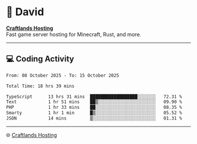 # 👋 David

**[Craftlands Hosting](https://craftlands.host)**  
Fast game server hosting for Minecraft, Rust, and more.

---

## 💻 Coding Activity

<!--START_SECTION:waka-->

```txt
From: 08 October 2025 - To: 15 October 2025

Total Time: 18 hrs 39 mins

TypeScript      13 hrs 31 mins  ██████████████████░░░░░░░   72.31 %
Text            1 hr 51 mins    ██▒░░░░░░░░░░░░░░░░░░░░░░   09.90 %
PHP             1 hr 33 mins    ██░░░░░░░░░░░░░░░░░░░░░░░   08.35 %
Smarty          1 hr 1 min      █▒░░░░░░░░░░░░░░░░░░░░░░░   05.52 %
JSON            14 mins         ▒░░░░░░░░░░░░░░░░░░░░░░░░   01.31 %
```

<!--END_SECTION:waka-->

---

🌐 [Craftlands Hosting](https://craftlands.host)  
